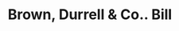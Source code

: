 ---
doi: 10.7916/D8QZ3P0M
date_other: '1880'
date_other_textual: 1880-1889
form: printed ephemera
genre:
- Invoices
name:
- Brown, Durrell & Co.
object_in_context_url: https://biggert.cul.columbia.edu/items/view/ave_biggert_00340
subject_hierarchical_geographic:
- Boston, Massachusetts, United States
subject_name:
- Brown, Durrell & Co.
title: Brown, Durrell & Co.. Bill
sort_title: Brown, Durrell & Co.. Bill
call_number: ave_biggert_00340
coordinates:
- 42.35805555555556,-71.06361111111111
pid: ave_biggert_00340
identifiers: ave_biggert_00340
thumbnail: https://derivativo-1.library.columbia.edu/iiif/2/ldpd:344126/full/!256,256/0/native.jpg
permalink: "/items/ave_biggert_00340/"
layout: iiif-image-page
---